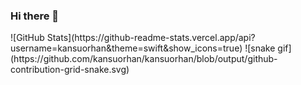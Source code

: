 ### Hi there 👋

<!--
**kansuorhan/kansuorhan** is a ✨ _special_ ✨ repository because its `README.md` (this file) appears on your GitHub profile.

Here are some ideas to get you started:

- 🔭 I’m currently working on ...
- 🌱 I’m currently learning ...
- 👯 I’m looking to collaborate on ...
- 🤔 I’m looking for help with ...
- 💬 Ask me about ...
- 📫 How to reach me: ...
- 😄 Pronouns: ...
- ⚡ Fun fact: ...
-->

<p align="center">
      <src="https://github-readme-stats.vercel.app/api?username=kansuorhan&theme=swift&show_icons=true&count_private=true)"/>
      <src="https://github-readme-stats-eight-theta.vercel.app/api/top-langs/?username=kansuorhan&layout=compact&langs_count=8&theme=swift"/>
</p>
![GitHub Stats](https://github-readme-stats.vercel.app/api?username=kansuorhan&theme=swift&show_icons=true)
![snake gif](https://github.com/kansuorhan/kansuorhan/blob/output/github-contribution-grid-snake.svg)
